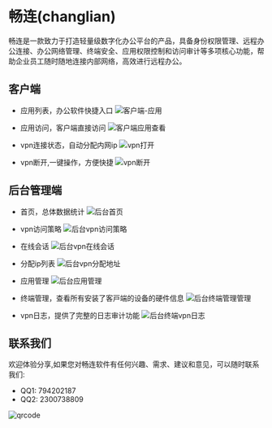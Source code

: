 # 畅连(changlian)
畅连是一款致力于打造轻量级数字化办公平台的产品，具备身份权限管理、远程办公连接、办公网络管理、终端安全、应用权限控制和访问审计等多项核心功能，帮助企业员工随时随地连接内部网络，高效进行远程办公。

## 客户端
- 应用列表，办公软件快捷入口
![客户端-应用](https://github.com/zyangk/changlian/assets/13983108/e998da99-fc14-491e-9b8d-2a9b11cb0e4f)

- 应用访问，客户端直接访问
![客户端应用查看](https://github.com/zyangk/changlian/assets/13983108/ce4c8397-4557-4e92-a255-963a9ef8be55)

- vpn连接状态，自动分配内网ip
![vpn打开](https://github.com/zyangk/changlian/assets/13983108/ae380400-8595-449a-a929-74bb76d8c58d)

- vpn断开,一键操作，方便快捷
![vpn断开](https://github.com/zyangk/changlian/assets/13983108/9e2ba329-5c59-4582-8e54-2a135231c1f5)


## 后台管理端
- 首页，总体数据统计
![后台首页](https://github.com/zyangk/changlian/assets/13983108/77c2b3d4-7b11-4e64-b8bf-192c985531e7)
- vpn访问策略
![后台vpn访问策略](https://github.com/zyangk/changlian/assets/13983108/721fc454-8ac2-4236-9c44-34d337a03e38)

- 在线会话
![后台vpn在线会话](https://github.com/zyangk/changlian/assets/13983108/c067493c-f36a-4ac8-b262-32cf6167ac7f)

- 分配ip列表
![后台vpn分配地址](https://github.com/zyangk/changlian/assets/13983108/b4466c62-b54f-4852-b233-5c04a1276e52)

- 应用管理
![后台应用管理](https://github.com/zyangk/changlian/assets/13983108/635d8bb3-e26d-47c6-b67a-0a75a16d5458)

- 终端管理，查看所有安装了客⼾端的设备的硬件信息
![后台终端管理管理](https://github.com/zyangk/changlian/assets/13983108/332d9bfc-29be-4079-9b6a-9a0d247c61bd)

- vpn日志，提供了完整的⽇志审计功能
![后台终端vpn日志](https://github.com/zyangk/changlian/assets/13983108/8a954fcf-bbe8-4974-9d32-d05ff7f753db)



## 联系我们  
欢迎体验分享,如果您对畅连软件有任何兴趣、需求、建议和意见，可以随时联系我们:
- QQ1: 794202187
- QQ2: 2300738809
  
![qrcode](https://github.com/zyangk/changlian/assets/13983108/6cf9fe79-1f35-443d-98d6-38e11460d702)

